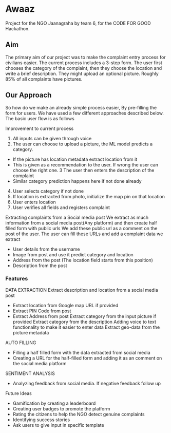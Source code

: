 # Awaaz

Project for the NGO Jaanagraha by team 6, for the CODE FOR GOOD Hackathon.

## Aim
The primary aim of our project was to make the complaint entry process for civilians easier. The current process includes a 3-step form. The user first chooses the category 
of the complaint, then they choose the location and write a brief description. They might upload an optional picture. Roughly 85% of all complaints have pictures. 

## Our Approach 
So how do we make an already simple process easier, By pre-filling the form for users. We have used a few different approaches described below. The basic user flow is as follows 

Improvement to current process
1. All inputs can be given through voice
2. The user can choose to upload a picture, the ML model predicts a category. 
 - If the picture has location metadata extract location from it
 - This is given as a recommendation to the user. If wrong the user can choose the right one. 
3 The user then enters the description of the complaint
 - Similar category prediction happens here if not done already
4. User selects category if not done
5. If location is extracted from photo, initialize the map pin on that location
6. User enters location
7. User verifies all fields and registers complaint

Extracting complaints from a Social media post
We extract as much information from a social media post(Any platform) and then create half filled form with public urls
We add these public url as a comment on the post of the user. The user can fill these URLs and add a complaint
data we extract
- User details from the username
- Image from post and use it predict category and location
- Address from the post (The location field starts from this position)
- Description from the post


### Features

DATA EXTRACTION
Extract description and location from a social media post
- Extract location from Google map URL if provided
- Extract PIN Code from post 
- Extract Address from post 
Extract category from the input picture if provided
Extract category from the description 
Adding voice to text functionality to make it easier to enter data
Extract geo-data from the picture metadata

AUTO FILLING
- Filling a half filled form with the data extracted from social media 
- Creating a URL for the half-filled form and adding it as an comment on the social media platform

SENTIMENT ANALYSIS
- Analyzing feedback from social media. If negative feedback follow up

Future Ideas
- Gamification by creating a leaderboard
- Creating user badges to promote the platform
- Rating the citizens to help the NGO detect genuine complaints
- Identifying success stories
- Ask users to give input in specific template

